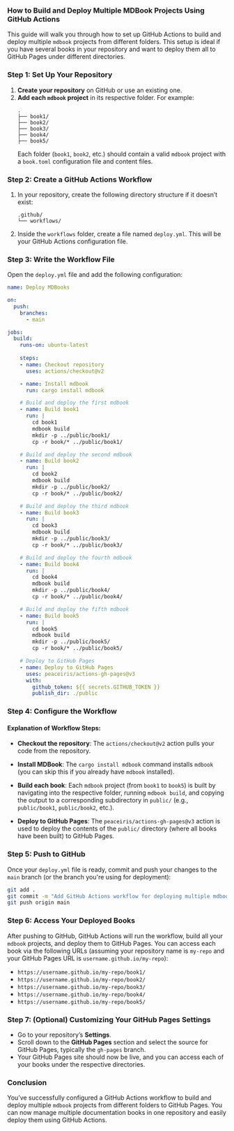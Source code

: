 ### How to Build and Deploy Multiple MDBook Projects Using GitHub Actions

This guide will walk you through how to set up GitHub Actions to build and deploy multiple `mdbook` projects from different folders. This setup is ideal if you have several books in your repository and want to deploy them all to GitHub Pages under different directories.

### Step 1: Set Up Your Repository

1. **Create your repository** on GitHub or use an existing one.
2. **Add each `mdbook` project** in its respective folder. For example:
   ```
   .
   ├── book1/
   ├── book2/
   ├── book3/
   ├── book4/
   ├── book5/
   ```
   Each folder (`book1`, `book2`, etc.) should contain a valid `mdbook` project with a `book.toml` configuration file and content files.

### Step 2: Create a GitHub Actions Workflow

1. In your repository, create the following directory structure if it doesn’t exist:
   ```
   .github/
   └── workflows/
   ```
   
2. Inside the `workflows` folder, create a file named `deploy.yml`. This will be your GitHub Actions configuration file.

### Step 3: Write the Workflow File

Open the `deploy.yml` file and add the following configuration:

```yaml
name: Deploy MDBooks

on:
  push:
    branches:
      - main

jobs:
  build:
    runs-on: ubuntu-latest
    
    steps:
    - name: Checkout repository
      uses: actions/checkout@v2

    - name: Install mdbook
      run: cargo install mdbook

    # Build and deploy the first mdbook
    - name: Build book1
      run: |
        cd book1
        mdbook build
        mkdir -p ../public/book1/
        cp -r book/* ../public/book1/

    # Build and deploy the second mdbook
    - name: Build book2
      run: |
        cd book2
        mdbook build
        mkdir -p ../public/book2/
        cp -r book/* ../public/book2/

    # Build and deploy the third mdbook
    - name: Build book3
      run: |
        cd book3
        mdbook build
        mkdir -p ../public/book3/
        cp -r book/* ../public/book3/

    # Build and deploy the fourth mdbook
    - name: Build book4
      run: |
        cd book4
        mdbook build
        mkdir -p ../public/book4/
        cp -r book/* ../public/book4/

    # Build and deploy the fifth mdbook
    - name: Build book5
      run: |
        cd book5
        mdbook build
        mkdir -p ../public/book5/
        cp -r book/* ../public/book5/

    # Deploy to GitHub Pages
    - name: Deploy to GitHub Pages
      uses: peaceiris/actions-gh-pages@v3
      with:
        github_token: ${{ secrets.GITHUB_TOKEN }}
        publish_dir: ./public
```

### Step 4: Configure the Workflow

#### Explanation of Workflow Steps:

- **Checkout the repository**: The `actions/checkout@v2` action pulls your code from the repository.
  
- **Install MDBook**: The `cargo install mdbook` command installs `mdbook` (you can skip this if you already have `mdbook` installed).
  
- **Build each book**: Each `mdbook` project (from `book1` to `book5`) is built by navigating into the respective folder, running `mdbook build`, and copying the output to a corresponding subdirectory in `public/` (e.g., `public/book1`, `public/book2`, etc.).

- **Deploy to GitHub Pages**: The `peaceiris/actions-gh-pages@v3` action is used to deploy the contents of the `public/` directory (where all books have been built) to GitHub Pages.

### Step 5: Push to GitHub

Once your `deploy.yml` file is ready, commit and push your changes to the `main` branch (or the branch you're using for deployment):

```bash
git add .
git commit -m "Add GitHub Actions workflow for deploying multiple mdbooks"
git push origin main
```

### Step 6: Access Your Deployed Books

After pushing to GitHub, GitHub Actions will run the workflow, build all your `mdbook` projects, and deploy them to GitHub Pages. You can access each book via the following URLs (assuming your repository name is `my-repo` and your GitHub Pages URL is `username.github.io/my-repo`):

- `https://username.github.io/my-repo/book1/`
- `https://username.github.io/my-repo/book2/`
- `https://username.github.io/my-repo/book3/`
- `https://username.github.io/my-repo/book4/`
- `https://username.github.io/my-repo/book5/`

### Step 7: (Optional) Customizing Your GitHub Pages Settings

- Go to your repository’s **Settings**.
- Scroll down to the **GitHub Pages** section and select the source for GitHub Pages, typically the `gh-pages` branch.
- Your GitHub Pages site should now be live, and you can access each of your books under the respective directories.

### Conclusion

You’ve successfully configured a GitHub Actions workflow to build and deploy multiple `mdbook` projects from different folders to GitHub Pages. You can now manage multiple documentation books in one repository and easily deploy them using GitHub Actions.

